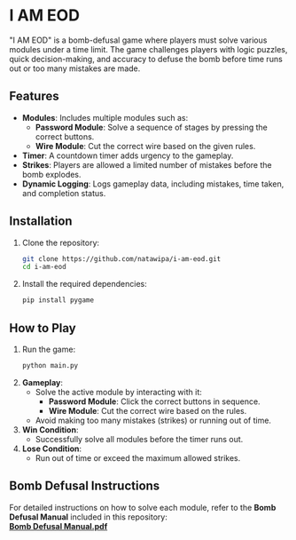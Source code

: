 # I AM EOD

"I AM EOD" is a bomb-defusal game where players must solve various modules under a time limit. The game challenges players with logic puzzles, quick decision-making, and accuracy to defuse the bomb before time runs out or too many mistakes are made.

## Features
- **Modules**: Includes multiple modules such as:
  - **Password Module**: Solve a sequence of stages by pressing the correct buttons.
  - **Wire Module**: Cut the correct wire based on the given rules.
- **Timer**: A countdown timer adds urgency to the gameplay.
- **Strikes**: Players are allowed a limited number of mistakes before the bomb explodes.
- **Dynamic Logging**: Logs gameplay data, including mistakes, time taken, and completion status.

## Installation
1. Clone the repository:
   ```bash
   git clone https://github.com/natawipa/i-am-eod.git
   cd i-am-eod
   ```

2. Install the required dependencies:
   ```bash
   pip install pygame
   ```

## How to Play
1. Run the game:
   ```bash
   python main.py
   ```
2. **Gameplay**:
   - Solve the active module by interacting with it:
     - **Password Module**: Click the correct buttons in sequence.
     - **Wire Module**: Cut the correct wire based on the rules.
   - Avoid making too many mistakes (strikes) or running out of time.
3. **Win Condition**:
   - Successfully solve all modules before the timer runs out.
4. **Lose Condition**:
   - Run out of time or exceed the maximum allowed strikes.

## Bomb Defusal Instructions
For detailed instructions on how to solve each module, refer to the **Bomb Defusal Manual** included in this repository:  
**[Bomb Defusal Manual.pdf](./Bomb%20Defusal%20Manual.pdf)**